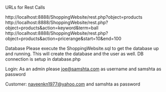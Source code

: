 URLs for Rest Calls

http://localhost:8888/ShoppingWebsite/rest.php?object=products
http://localhost:8888/ShoppingWebsite/rest.php?object=products&action=keyword&term=ball
http://localhost:8888/ShoppingWebsite/rest.php?object=products&action=pricerange&start=10&end=100


Database
Please execute the ShoppingWebsite.sql to get the database up and running. This will create the database and the user as well. 
DB connection is setup in database.php

Login:
As an admin please joe@samshta.com as username and samshta as password

Customer:
naveenkn1977@yahoo.com and samshta as password